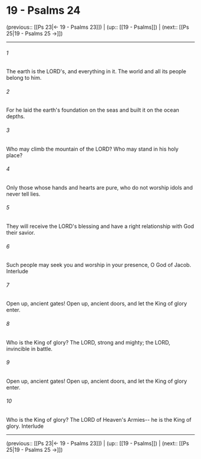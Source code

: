 # 19 - Psalms 24

(previous:: [[Ps 23|← 19 - Psalms 23]]) | (up:: [[19 - Psalms]]) | (next:: [[Ps 25|19 - Psalms 25 →]])

***


###### 1 
The earth is the LORD's, and everything in it. The world and all its people belong to him. 

###### 2 
For he laid the earth's foundation on the seas and built it on the ocean depths. 

###### 3 
Who may climb the mountain of the LORD? Who may stand in his holy place? 

###### 4 
Only those whose hands and hearts are pure, who do not worship idols and never tell lies. 

###### 5 
They will receive the LORD's blessing and have a right relationship with God their savior. 

###### 6 
Such people may seek you and worship in your presence, O God of Jacob. Interlude 

###### 7 
Open up, ancient gates! Open up, ancient doors, and let the King of glory enter. 

###### 8 
Who is the King of glory? The LORD, strong and mighty; the LORD, invincible in battle. 

###### 9 
Open up, ancient gates! Open up, ancient doors, and let the King of glory enter. 

###### 10 
Who is the King of glory? The LORD of Heaven's Armies-- he is the King of glory. Interlude

***

(previous:: [[Ps 23|← 19 - Psalms 23]]) | (up:: [[19 - Psalms]]) | (next:: [[Ps 25|19 - Psalms 25 →]])
